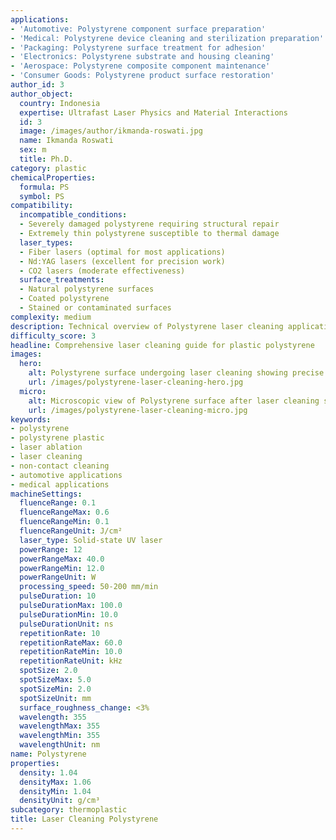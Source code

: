 ```yaml
---
applications:
- 'Automotive: Polystyrene component surface preparation'
- 'Medical: Polystyrene device cleaning and sterilization preparation'
- 'Packaging: Polystyrene surface treatment for adhesion'
- 'Electronics: Polystyrene substrate and housing cleaning'
- 'Aerospace: Polystyrene composite component maintenance'
- 'Consumer Goods: Polystyrene product surface restoration'
author_id: 3
author_object:
  country: Indonesia
  expertise: Ultrafast Laser Physics and Material Interactions
  id: 3
  image: /images/author/ikmanda-roswati.jpg
  name: Ikmanda Roswati
  sex: m
  title: Ph.D.
category: plastic
chemicalProperties:
  formula: PS
  symbol: PS
compatibility:
  incompatible_conditions:
  - Severely damaged polystyrene requiring structural repair
  - Extremely thin polystyrene susceptible to thermal damage
  laser_types:
  - Fiber lasers (optimal for most applications)
  - Nd:YAG lasers (excellent for precision work)
  - CO2 lasers (moderate effectiveness)
  surface_treatments:
  - Natural polystyrene surfaces
  - Coated polystyrene
  - Stained or contaminated surfaces
complexity: medium
description: Technical overview of Polystyrene laser cleaning applications and parameters
difficulty_score: 3
headline: Comprehensive laser cleaning guide for plastic polystyrene
images:
  hero:
    alt: Polystyrene surface undergoing laser cleaning showing precise contamination removal
    url: /images/polystyrene-laser-cleaning-hero.jpg
  micro:
    alt: Microscopic view of Polystyrene surface after laser cleaning showing detailed surface structure
    url: /images/polystyrene-laser-cleaning-micro.jpg
keywords:
- polystyrene
- polystyrene plastic
- laser ablation
- laser cleaning
- non-contact cleaning
- automotive applications
- medical applications
machineSettings:
  fluenceRange: 0.1
  fluenceRangeMax: 0.6
  fluenceRangeMin: 0.1
  fluenceRangeUnit: J/cm²
  laser_type: Solid-state UV laser
  powerRange: 12
  powerRangeMax: 40.0
  powerRangeMin: 12.0
  powerRangeUnit: W
  processing_speed: 50-200 mm/min
  pulseDuration: 10
  pulseDurationMax: 100.0
  pulseDurationMin: 10.0
  pulseDurationUnit: ns
  repetitionRate: 10
  repetitionRateMax: 60.0
  repetitionRateMin: 10.0
  repetitionRateUnit: kHz
  spotSize: 2.0
  spotSizeMax: 5.0
  spotSizeMin: 2.0
  spotSizeUnit: mm
  surface_roughness_change: <3%
  wavelength: 355
  wavelengthMax: 355
  wavelengthMin: 355
  wavelengthUnit: nm
name: Polystyrene
properties:
  density: 1.04
  densityMax: 1.06
  densityMin: 1.04
  densityUnit: g/cm³
subcategory: thermoplastic
title: Laser Cleaning Polystyrene
---
```

